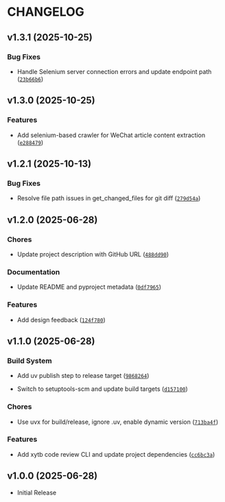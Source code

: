# CHANGELOG

<!-- version list -->

## v1.3.1 (2025-10-25)

### Bug Fixes

- Handle Selenium server connection errors and update endpoint path
  ([`23b66b6`](https://github.com/you-n-g/toolbox/commit/23b66b6e124f60a8377c245f6e18eff242860b68))


## v1.3.0 (2025-10-25)

### Features

- Add selenium-based crawler for WeChat article content extraction
  ([`e288479`](https://github.com/you-n-g/toolbox/commit/e28847902b461495ed24f34ef2771f783d394605))


## v1.2.1 (2025-10-13)

### Bug Fixes

- Resolve file path issues in get_changed_files for git diff
  ([`279d54a`](https://github.com/you-n-g/toolbox/commit/279d54a4f712c963294b1d37771b0696a5334630))


## v1.2.0 (2025-06-28)

### Chores

- Update project description with GitHub URL
  ([`488dd90`](https://github.com/you-n-g/toolbox/commit/488dd908cd4ce1f95d825dc9901759c65af0727a))

### Documentation

- Update README and pyproject metadata
  ([`0df7965`](https://github.com/you-n-g/toolbox/commit/0df79652e8d9adf4503f38bcb12d868f0a1bc5f8))

### Features

- Add design feedback
  ([`124f780`](https://github.com/you-n-g/toolbox/commit/124f780b073137b2c04d66ab7e874ad4789d7a5e))


## v1.1.0 (2025-06-28)

### Build System

- Add uv publish step to release target
  ([`9868264`](https://github.com/you-n-g/toolbox/commit/9868264fc2e76a6de3bf088d723116b527b60f13))

- Switch to setuptools-scm and update build targets
  ([`d157100`](https://github.com/you-n-g/toolbox/commit/d1571007d0c16cb15b6fea8474b543cf8a9bc401))

### Chores

- Use uvx for build/release, ignore .uv, enable dynamic version
  ([`713ba4f`](https://github.com/you-n-g/toolbox/commit/713ba4fdc73a05dac14ca268f9345bfd78287cc2))

### Features

- Add xytb code review CLI and update project dependencies
  ([`cc6bc3a`](https://github.com/you-n-g/toolbox/commit/cc6bc3a26c2c7d1db277a2f3da8f1daec4c65851))


## v1.0.0 (2025-06-28)

- Initial Release
